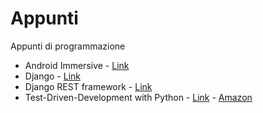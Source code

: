 Appunti
=======

Appunti di programmazione

* Android Immersive - [Link](https://fedora.bitfountain.io/courses/android/)
* Django - [Link](https://djangoproject.com)
* Django REST framework - [Link](http://www.django-rest-framework.org)
* Test-Driven-Development with Python - [Link](http://www.obeythetestinggoat.com/) - [Amazon](http://amzn.to/1QqJTIJ)
